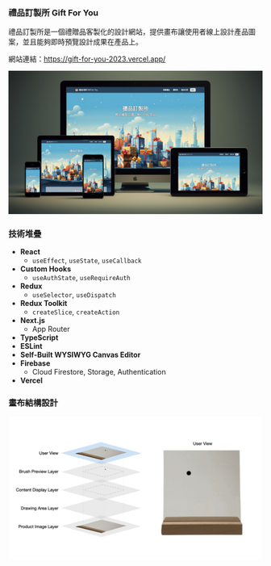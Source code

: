 ### 禮品訂製所 Gift For You

禮品訂製所是一個禮贈品客製化的設計網站，提供畫布讓使用者線上設計產品圖案，並且能夠即時預覽設計成果在產品上。

網站連結：https://gift-for-you-2023.vercel.app/

![Gift For You RWD](public/images/README/gift-for-you-RWD.jpeg)


### 技術堆疊
- **React**
    - ```useEffect```, ```useState```, ```useCallback```
- **Custom Hooks**
    - ```useAuthState```, ```useRequireAuth```
- **Redux**
    - ```useSelector```, ```useDispatch```
-  **Redux Toolkit**
    - ```createSlice```, ```createAction```
- **Next.js**
    -  App Router
- **TypeScript**
- **ESLint**
- **Self-Built WYSIWYG Canvas Editor**
- **Firebase**
    -  Cloud Firestore, Storage, Authentication
- **Vercel**

### 畫布結構設計

![Canvas Structure Diagram](public/images/brush-structure-diagram.gif)


<!-- ### 組件結構 React component -->

<!-- 待補：組件結構  -->

<!-- ### 狀態管理 -->
  
<!-- 待補：狀態管理動畫圖-->

<!-- ### 自定義 Hook -->

<!-- 待補：自定義 Hook 介紹  -->
